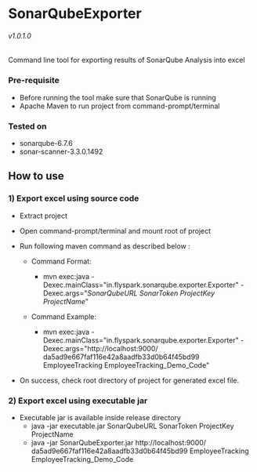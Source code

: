 # SonarQubeExporter  
###### v1.0.1.0  
Command line tool for exporting results of SonarQube Analysis into excel

### Pre-requisite
- Before running the tool make sure that SonarQube is running 
- Apache Maven to run project from command-prompt/terminal

### Tested on
- sonarqube-6.7.6
- sonar-scanner-3.3.0.1492
 
## How to use  

### 1) Export excel using source code

- Extract project  
- Open command-prompt/terminal and mount root of project 
- Run following maven command as described below :  
    - Command Format:  
      - mvn exec:java -Dexec.mainClass="in.flyspark.sonarqube.exporter.Exporter" -Dexec.args="*SonarQubeURL* *SonarToken* *ProjectKey* *ProjectName*"    
    
    - Command Example:  
      - mvn exec:java -Dexec.mainClass="in.flyspark.sonarqube.exporter.Exporter" -Dexec.args="http://localhost:9000/ da5ad9e667faf116e42a8aadfb33d0b64f45bd99 EmployeeTracking EmployeeTracking_Demo_Code" 
   
- On success, check root directory of project for generated excel file.

### 2) Export excel using executable jar

- Executable jar is available inside release directory
  - java -jar executable.jar SonarQubeURL SonarToken ProjectKey ProjectName
  - java -jar SonarQubeExporter.jar http://localhost:9000/ da5ad9e667faf116e42a8aadfb33d0b64f45bd99 EmployeeTracking EmployeeTracking_Demo_Code

